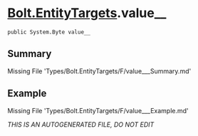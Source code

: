 # [Bolt.EntityTargets](Types/Bolt.EntityTargets.md).value__
`public System.Byte value__`
## Summary
Missing File 'Types/Bolt.EntityTargets/F/value___Summary.md'
## Example
Missing File 'Types/Bolt.EntityTargets/F/value___Example.md'

*THIS IS AN AUTOGENERATED FILE, DO NOT EDIT*
